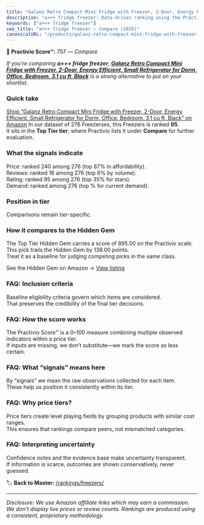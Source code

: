 ```yaml
---
title: "Galanz Retro Compact Mini Fridge with Freezer, 2-Door, Energy Efficient, Small Refrigerator for Dorm, Office, Bedroom, 3.1 cu ft, Black"
description: "a+++ fridge freezer: Data-driven ranking using the Practivio Score™. Positioned by quality, value, demand, findability, momentum."
keywords: ["a+++ fridge freezer"]
seo_title: "a+++ fridge freezer — Compare (2025)"
canonicalURL: "/products/galanz-retro-compact-mini-fridge-with-freezer-2-door-energy-efficient-small-refrigerator-for-dorm-office-bedroom-31-cu-ft-black-B07R241NLW/"
---
```


**🛒 Practivio Score™:** 757 — _Compare_


*If you're comparing **a+++ fridge freezer**, **[Galanz Retro Compact Mini Fridge with Freezer, 2-Door, Energy Efficient, Small Refrigerator for Dorm, Office, Bedroom, 3.1 cu ft, Black](https://www.amazon.com/dp/B07R241NLW?tag=practivio-20)** is a strong alternative to put on your shortlist.*
### Quick take
[Shop “Galanz Retro Compact Mini Fridge with Freezer, 2-Door, Energy Efficient, Small Refrigerator for Dorm, Office, Bedroom, 3.1 cu ft, Black” on Amazon](https://www.amazon.com/dp/B07R241NLW?tag=practivio-20)
In our dataset of 276 Freezerses, this Freezers is ranked **95**.  
It sits in the **Top Tier tier**, where Practivio lists it under **Compare** for further evaluation.

### What the signals indicate
Price: ranked 240 among 276 (top 87% in affordability).  
Reviews: ranked 16 among 276 (top 6% by volume).  
Rating: ranked 95 among 276 (top 35% for stars).  
Demand: ranked  among 276 (top % for current demand).

### Position in tier
Comparisons remain tier-specific.

### How it compares to the Hidden Gem
The Top Tier Hidden Gem carries a score of 895.00 on the Practivio scale.  
This pick trails the Hidden Gem by 138.00 points.  
Treat it as a baseline for judging competing picks in the same class.  

See the Hidden Gem on Amazon → [View listing](https://www.amazon.com/dp/B08P6CS4SW?tag=practivio-20)

### FAQ: Inclusion criteria
Baseline eligibility criteria govern which items are considered.  
That preserves the credibility of the final tier decisions.

### FAQ: How the score works
The Practivio Score™ is a 0–100 measure combining multiple observed indicators within a price tier.  
If inputs are missing, we don’t substitute—we mark the score as less certain.

### FAQ: What “signals” means here
By “signals” we mean the raw observations collected for each item.  
These help us position it consistently within its tier.

### FAQ: Why price tiers?
Price tiers create level playing fields by grouping products with similar cost ranges.  
This ensures that rankings compare peers, not mismatched categories.

### FAQ: Interpreting uncertainty
Confidence notes and the evidence base make uncertainty transparent.  
If information is scarce, outcomes are shown conservatively, never guessed.

<!-- Missing template for Compare/CompareWithinPriceClass -->


🏷️ **Back to Master:** [/rankings/freezers/](/rankings/freezers/)

---
_Disclosure: We use Amazon affiliate links which may earn a commission. We don’t display live prices or review counts. Rankings are produced using a consistent, proprietary methodology._
